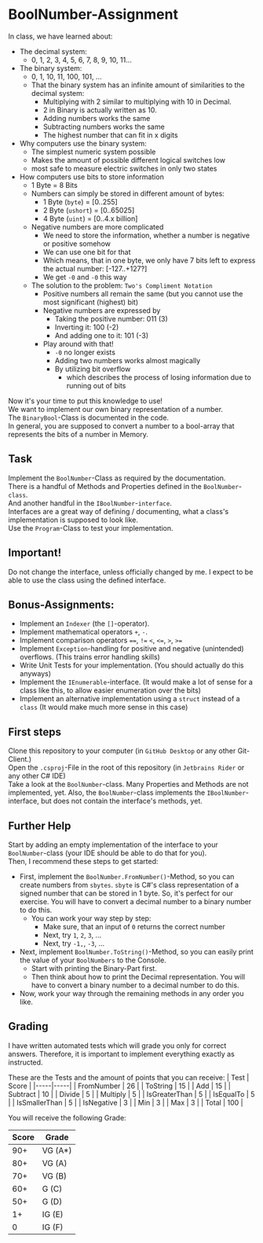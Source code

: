 # BoolNumber-Assignment

In class, we have learned about:
- The decimal system:
    - 0, 1, 2, 3, 4, 5, 6, 7, 8, 9, 10, 11...
- The binary system:
    - 0, 1, 10, 11, 100, 101, ...
    - That the binary system has an infinite amount of similarities to the decimal system:
        - Multiplying with 2 similar to multiplying with 10 in Decimal.
        - 2 in Binary is actually written as 10.
        - Adding numbers works the same
        - Subtracting numbers works the same
        - The highest number that can fit in x digits
- Why computers use the binary system:
    - The simplest numeric system possible
    - Makes the amount of possible different logical switches low
    - most safe to measure electric switches in only two states
- How computers use bits to store information
    - 1 Byte = 8 Bits
    - Numbers can simply be stored in different amount of bytes:
        - 1 Byte (`byte`) = [0..255]
        - 2 Byte (`ushort`) = [0..65025]
        - 4 Byte (`uint`) = [0..4.x billion]
    - Negative numbers are more complicated
        - We need to store the information, whether a number is negative or positive somehow
        - We can use one bit for that
        - Which means, that in one byte, we only have 7 bits left to express the actual number: [-127..+127?]
        - We get `-0` and `-0` this way
    - The solution to the problem: `Two's Compliment Notation`
        - Positive numbers all remain the same (but you cannot use the most significant (highest) bit)
        - Negative numbers are expressed by
            - Taking the positive number: 011 (3)
            - Inverting it: 100 (-2)
            - And adding one to it: 101 (-3)
        - Play around with that!
            - `-0` no longer exists
            - Adding two numbers works almost magically
            - By utilizing bit overflow
                - which describes the process of losing information due to running out of bits

Now it's your time to put this knowledge to use!\
We want to implement our own binary representation of a number.\
The `BinaryBool`-Class is documented in the code.\
In general, you are supposed to convert a number to a bool-array that represents the bits of a number in Memory.
    

## Task
Implement the `BoolNumber`-Class as required by the documentation.\
There is a handful of Methods and Properties defined in the `BoolNumber`-`class`.\
And another handful in the `IBoolNumber`-`interface`.\
Interfaces are a great way of defining / documenting, what a class's implementation is supposed to look like.\
Use the `Program`-Class to test your implementation.

## Important!
Do not change the interface, unless officially changed by me. I expect to be able to use the class using the defined interface.

## Bonus-Assignments:
- Implement an `Indexer` (the `[]`-operator).
- Implement mathematical operators `+`, `-`.
- Implement comparison operators `==`, `!=` `<`, `<=`, `>`, `>=`
- Implement `Exception`-handling for positive and negative (unintended) overflows. (This trains error handling skills)
- Write Unit Tests for your implementation. (You should actually do this anyways)
- Implement the `IEnumerable`-interface. (It would make a lot of sense for a class like this, to allow easier enumeration over the bits)
- Implement an alternative implementation using a `struct` instead of a `class` (It would make much more sense in this case)

## First steps

Clone this repository to your computer (in `GitHub Desktop` or any other Git-Client.)\
Open the `.csproj`-File in the root of this repository (in `Jetbrains Rider` or any other C# IDE)\
Take a look at the `BoolNumber`-class. Many Properties and Methods are not implemented, yet. Also, the `BoolNumber`-class implements the `IBoolNumber`-interface, but does not contain the interface's methods, yet.

## Further Help

Start by adding an empty implementation of the interface to your `BoolNumber`-class (your IDE should be able to do that for you).\
Then, I recommend these steps to get started:
- First, implement the `BoolNumber.FromNumber()`-Method, so you can create numbers from `sbytes`. `sbyte` is C#'s class representation of a signed number that can be stored in 1 byte. So, it's perfect for our exercise. You will have to convert a decimal number to a binary number to do this.
    - You can work your way step by step:
        - Make sure, that an input of `0` returns the correct number
        - Next, try `1`, `2`, `3`, ...
        - Next, try `-1,`, `-3`, ...
- Next, implement `BoolNumber.ToString()`-Method, so you can easily print the value of your `BoolNumbers` to the Console.
    - Start with printing the Binary-Part first.
    - Then think about how to print the Decimal representation. You will have to convert a binary number to a decimal number to do this.
- Now, work your way through the remaining methods in any order you like.

## Grading

I have written automated tests which will grade you only for correct answers. Therefore, it is important to implement everything exactly as instructed.

These are the Tests and the amount of points that you can receive:
| Test | Score |
|-----|-----|
| FromNumber | 26 |
| ToString | 15 |
| Add | 15 |
| Subtract | 10 |
| Divide | 5 |
| Multiply | 5 |
| IsGreaterThan | 5 |
| IsEqualTo | 5 |
| IsSmallerThan | 5 |
| IsNegative | 3 |
| Min | 3 |
| Max | 3 |
| Total | 100 |

You will receive the following Grade:

| Score | Grade |
| ---- | ----- |
| 90+ | VG (A*) |
| 80+ | VG (A) |
| 70+ | VG (B) |
| 60+ | G (C) |
| 50+ | G (D) |
| 1+ | IG (E) |
| 0 | IG (F) |
